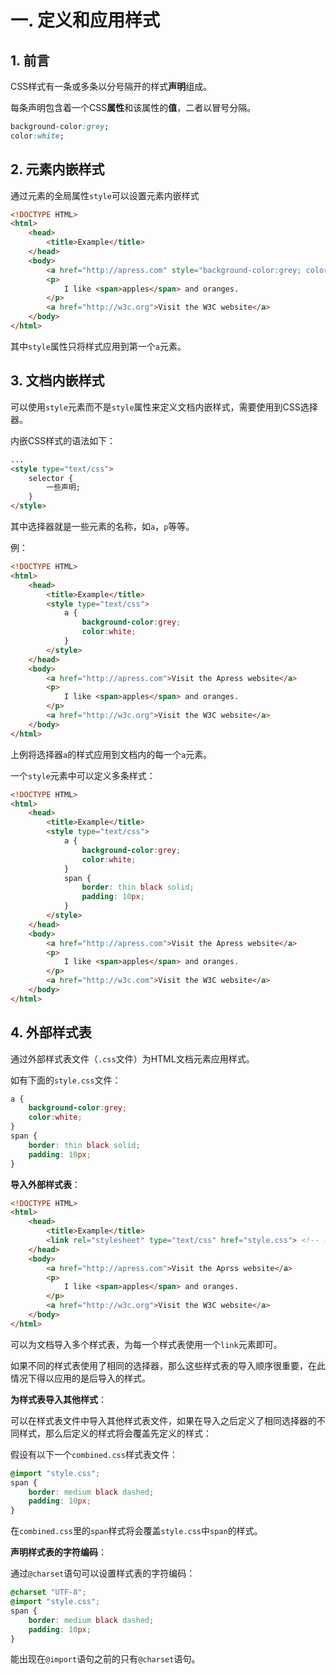 # 一. 定义和应用样式

## 1. 前言

CSS样式有一条或多条以分号隔开的样式**声明**组成。

每条声明包含着一个CSS**属性**和该属性的**值**，二者以冒号分隔。

```css
background-color:grey;
color:white;
```



## 2. 元素内嵌样式

通过元素的全局属性`style`可以设置元素内嵌样式

```html
<!DOCTYPE HTML>
<html>
    <head>
        <title>Example</title>
    </head>
    <body>
        <a href="http://apress.com" style="background-color:grey; color:white">Visit the Apress website</a>
        <p>
            I like <span>apples</span> and oranges.
        </p>
        <a href="http://w3c.org">Visit the W3C website</a>
    </body>
</html>
```

其中`style`属性只将样式应用到第一个`a`元素。



## 3. 文档内嵌样式

可以使用`style`元素而不是`style`属性来定义文档内嵌样式，需要使用到CSS选择器。

内嵌CSS样式的语法如下：

```html
...
<style type="text/css">
    selector {
        一些声明;
    }
</style>
```

其中选择器就是一些元素的名称，如`a`，`p`等等。

例：

```html
<!DOCTYPE HTML>
<html>
    <head>
        <title>Example</title>
        <style type="text/css">
            a {
                background-color:grey;
                color:white;
            }
        </style>
    </head>
    <body>
        <a href="http://apress.com">Visit the Apress website</a>
        <p>
            I like <span>apples</span> and oranges.
        </p>
        <a href="http://w3c.org">Visit the W3C website</a>
    </body>
</html>
```

上例将选择器`a`的样式应用到文档内的每一个`a`元素。

一个`style`元素中可以定义多条样式：

```html
<!DOCTYPE HTML>
<html>
    <head>
        <title>Example</title>
        <style type="text/css">
            a {
                background-color:grey;
                color:white;
            }
            span {
                border: thin black solid;
                padding: 10px;
            }
        </style>
    </head>
    <body>
        <a href="http://apress.com">Visit the Apress website</a>
        <p>
            I like <span>apples</span> and oranges.
        </p>
        <a href="http://w3c.com">Visit the W3C website</a>
    </body>
</html>
```



## 4. 外部样式表

通过外部样式表文件（`.css`文件）为HTML文档元素应用样式。

如有下面的`style.css`文件：

```css
a {
    background-color:grey;
    color:white;
}
span {
    border: thin black solid;
    padding: 10px;
}
```

**导入外部样式表**：

```html
<!DOCTYPE HTML>
<html>
    <head>
        <title>Example</title>
        <link rel="stylesheet" type="text/css" href="style.css"> <!-- 导入外部样式表 -->
    </head>
    <body>
        <a href="http://apress.com">Visit the Aprss website</a>
        <p>
            I like <span>apples</span> and oranges.
        </p>
        <a href="http://w3c.org">Visit the W3C website</a>
    </body>
</html>
```

可以为文档导入多个样式表，为每一个样式表使用一个`link`元素即可。

如果不同的样式表使用了相同的选择器，那么这些样式表的导入顺序很重要，在此情况下得以应用的是后导入的样式。

**为样式表导入其他样式**：

可以在样式表文件中导入其他样式表文件，如果在导入之后定义了相同选择器的不同样式，那么后定义的样式将会覆盖先定义的样式：

假设有以下一个`combined.css`样式表文件：

```css
@import "style.css";
span {
    border: medium black dashed;
    padding: 10px;
}
```

在`combined.css`里的`span`样式将会覆盖`style.css`中`span`的样式。

**声明样式表的字符编码**：

通过`@charset`语句可以设置样式表的字符编码：

```css
@charset "UTF-8";
@import "style.css";
span {
    border: medium black dashed;
    padding: 10px;
}
```

能出现在`@import`语句之前的只有`@charset`语句。

